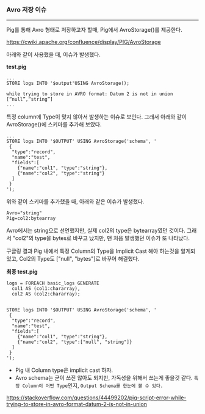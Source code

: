 ### Avro 저장 이슈

<hr>


Pig를 통해 Avro 형태로 저장하고자 할때, Pig에서 AvroStorage()를 제공한다.

https://cwiki.apache.org/confluence/display/PIG/AvroStorage



아래와 같이 사용했을 때, 이슈가 발생했다.

**test.pig**

```
...
STORE logs INTO '$output'USING AvroStorage();
```

```
while trying to store in AVRO format: Datum 2 is not in union [“null”,“string”]
...
```



특정 column에 Type이 맞지 않아서 발생하는 이슈로 보인다. 그래서 아래와 같이 AvroStorage()에 스키마를 추가해 보았다.

```
...
STORE logs INTO '$OUTPUT' USING AvroStorage('schema', '
 {
  "type":"record",
  "name":"test",
  "fields":[
    {"name":"col1", "type":"string"},
    {"name":"col2", "type":"string"}
  ]
 }
');
```

위와 같이 스키마를 추가했을 때, 아래와 같은 이슈가 발생했다.

```
Avro="string"
Pig=col2:bytearray
```

Avro에서는 string으로 선언했지만, 실제 col2의 type은 bytearray였던 것이다. 그래서 "col2"의 type을 bytes로 바꾸고 났지만, 맨 처음 발생했던 이슈가 또 나타났다.



구글링 결과 Pig 내에서 특정 Column의 Type을 Implicit Cast 해야 하는것을 알게되었고, Col2의 Type도 ["null", "bytes"]로 바꾸어 해결했다.



**최종 test.pig**

```
logs = FOREACH basic_logs GENERATE
  col1 AS (col1:chararray),
  col2 AS (col2:chararray);


STORE logs INTO '$OUTPUT' USING AvroStorage('schema', '
 {
  "type":"record",
  "name":"test",
  "fields":[
    {"name":"col1", "type":"string"},
    {"name":"col2", "type":["null", "string"]}
  ]
 }
');
```

- Pig 내 Column type은 implicit cast 하자.
- Avro schema는 굳이 쓰진 않아도 되지만, 가독성을 위해서 쓰는게 좋을것 같다. `특정 Column이 어떤 Type`인지, `Output Schema를 한눈에 볼 수 있다.`



https://stackoverflow.com/questions/44499202/pig-script-error-while-trying-to-store-in-avro-format-datum-2-is-not-in-union